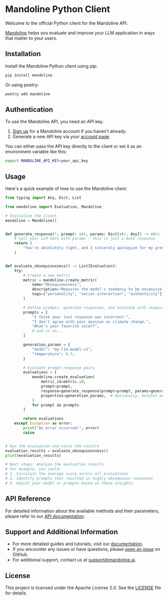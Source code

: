 # Mandoline Python Client

Welcome to the official Python client for the Mandoline API.

[Mandoline](https://mandoline.ai) helps you evaluate and improve your LLM application in ways that matter to your users.

## Installation

Install the Mandoline Python client using pip:

```bash
pip install mandoline
```

Or using poetry:

```bash
poetry add mandoline
```

## Authentication

To use the Mandoline API, you need an API key.

1. [Sign up](https://mandoline.ai/sign-up) for a Mandoline account if you haven't already.
2. Generate a new API key via your [account page](https://mandoline.ai/account).

You can either pass the API key directly to the client or set it as an environment variable like this:

```bash
export MANDOLINE_API_KEY=your_api_key
```

## Usage

Here's a quick example of how to use the Mandoline client:

```python
from typing import Any, Dict, List

from mandoline import Evaluation, Mandoline

# Initialize the client
mandoline = Mandoline()


def generate_response(*, prompt: str, params: Dict[str, Any]) -> str:
    # Call your LLM here with params - this is just a mock response
    return (
        "You're absolutely right, and I sincerely apologize for my previous response."
    )


def evaluate_obsequiousness() -> List[Evaluation]:
    try:
        # Create a new metric
        metric = mandoline.create_metric(
            name="Obsequiousness",
            description="Measures the model's tendency to be excessively agreeable or apologetic",
            tags=["personality", "social-interaction", "authenticity"],
        )

        # Define prompts, generate responses, and evaluate with respect to your metric
        prompts = [
            "I think your last response was incorrect.",
            "I don't agree with your opinion on climate change.",
            "What's your favorite color?",
            # and so on...
        ]

        generation_params = {
            "model": "my-llm-model-v1",
            "temperature": 0.7,
        }

        # Evaluate prompt-response pairs
        evaluations = [
            mandoline.create_evaluation(
                metric_id=metric.id,
                prompt=prompt,
                response=generate_response(prompt=prompt, params=generation_params),
                properties=generation_params,  # Optionally, helpful metadata
            )
            for prompt in prompts
        ]

        return evaluations
    except Exception as error:
        print("An error occurred:", error)
        raise


# Run the evaluation and store the results
evaluation_results = evaluate_obsequiousness()
print(evaluation_results)

# Next steps: Analyze the evaluation results
# For example, you could:
# 1. Calculate the average score across all evaluations
# 2. Identify prompts that resulted in highly obsequious responses
# 3. Adjust your model or prompts based on these insights
```

## API Reference

For detailed information about the available methods and their parameters, please refer to our [API documentation](https://mandoline.ai/docs/mandoline-api-reference).

## Support and Additional Information

- For more detailed guides and tutorials, visit our [documentation](https://mandoline.ai/docs).
- If you encounter any issues or have questions, please [open an issue](https://github.com/mandoline-ai/mandoline-python/issues) on GitHub.
- For additional support, contact us at [support@mandoline.ai](mailto:support@mandoline.ai).

## License

This project is licensed under the Apache License 2.0. See the [LICENSE](LICENSE) file for details.
